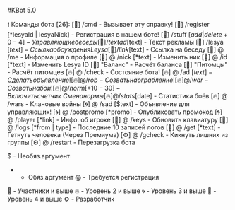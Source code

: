 #KBot 5.0

❗ Команды бота [26]:
[👥] /cmd - Вызывает эту справку!
[👥] /register [*lesyaId | lesyaNick] - Регистрация в нашем боте!
[👥] /stuff [$add|delete + 0-4] - Управляющие беседы
[👥] /textad [$text] - Текст рекламы
[👥] /lesya [$text] - Ссылка обсуждения Leysa
[👥] /link [$text] - Ссылка на беседу
[👥] @ /me - Информация о профиле
[👥] @ /nick [*text] - Изменить ник
[👥] @ /id [*text] - Изменить Lesya ID
[👥] "Баланс" - Расчёт баланса
[👥] "Питомцы" - Расчёт питомцев
[🔥] @ /check - Состояние бота!
[🔥] @ /ad [$text] - Сделать объявление!
[🔥] @ /rob - Созвать на ограбление!
[🔥] @ /war - Созвать на бои!
[🔥] @ /norm [*10-30] - Включить счетчик \ Смена нормы
[🔥] @ /stats [$date] - Статистика боёв
[🔥] @ /wars - Клановые войны
[🌀] @ /sad [$text] - Объявление для управляющих!
[🌀] @ /postpromo [*promo] - Опубликовать промокод
[🌀] @ /player [*link] - Инфо. об игроке
[🌌] @ /keys - Обновить клавиатуру
[🌌] @ /logs [*from | type] - Последние 10 записей логов
[🌌] @ /get [*text] - Гетнуть человека (Через Премиума)
[⚙] @ /gcheck - Кикнуть лишних из группы
[⚙] @ /restart - Перезагрузка бота

$ - Необяз.аргумент
* - Обяз.аргумент
@ - Требуется регистрация

👥 - Участники и выше
🔥 - Уровень 2 и выше
🌀 - Уровень 3 и выше
🌌 - Уровень 4 и выше
⚙ - Разработчик
